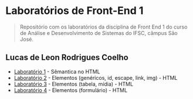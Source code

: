 # Laboratórios de Front-End 1

> Repositório com os laboratórios da disciplina de Front End 1 do curso de Análise e Desenvolvimento de Sistemas do IFSC, câmpus São José.

## Lucas de Leon Rodrigues Coelho

- [Laboratório 1](lab-01/) - Sêmantica no HTML
- [Laboratório 2](lab-02/) - Elementos (genéricos, id, escape, link, img) - HTML
- [Laboratório 3](lab-03/) - Elementos (tabela, mídia) - HTML
- [Laboratório 4](lab-04/) - Elementos (formulário) - HTML